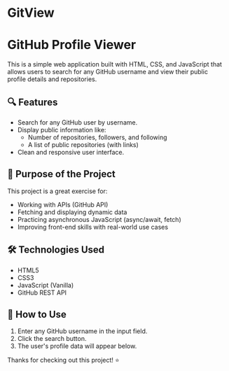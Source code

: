 # GitView
# GitHub Profile Viewer

This is a simple web application built with HTML, CSS, and JavaScript that allows users to search for any GitHub username and view their public profile details and repositories.

## 🔍 Features

- Search for any GitHub user by username.
- Display public information like:
  - Number of repositories, followers, and following
  - A list of public repositories (with links)
- Clean and responsive user interface.

## 🎯 Purpose of the Project

This project is a great exercise for:

- Working with APIs (GitHub API)
- Fetching and displaying dynamic data
- Practicing asynchronous JavaScript (async/await, fetch)
- Improving front-end skills with real-world use cases

## 🛠 Technologies Used

- HTML5
- CSS3
- JavaScript (Vanilla)
- GitHub REST API

## 🚀 How to Use

1. Enter any GitHub username in the input field.
2. Click the search button.
3. The user's profile data will appear below.

Thanks for checking out this project! ⭐
